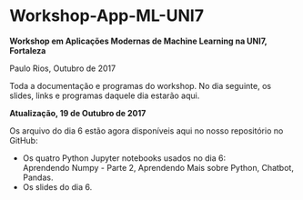 # Workshop-App-ML-UNI7

**Workshop em Aplicações Modernas de Machine Learning na UNI7, Fortaleza** 

Paulo Rios, Outubro de 2017

Toda a documentação e programas do workshop. No dia seguinte, os slides, links e programas daquele dia estarão aqui.

**Atualização, 19 de Outubro de 2017**

Os arquivo do dia 6 estão agora disponíveis aqui no nosso repositório no GitHub:

- Os quatro Python Jupyter notebooks usados no dia 6: <br/>
Aprendendo Numpy - Parte 2, Aprendendo Mais sobre Python, Chatbot, Pandas.<br/>
- Os slides do dia 6.


